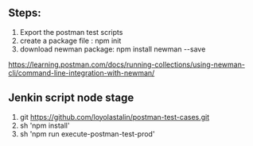 ## Steps:

1. Export the postman test scripts
2. create a package file : npm init
3. download newman package: npm install newman --save

https://learning.postman.com/docs/running-collections/using-newman-cli/command-line-integration-with-newman/

## Jenkin script node stage 
1. git https://github.com/loyolastalin/postman-test-cases.git
2. sh 'npm install'
2. sh 'npm run execute-postman-test-prod'

##
